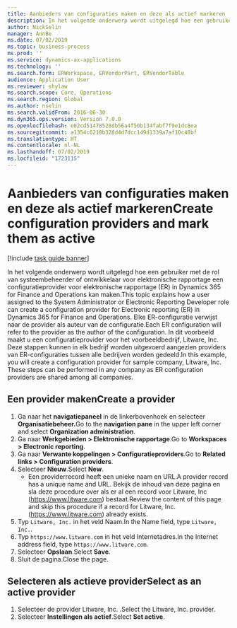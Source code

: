```yaml
---
title: Aanbieders van configuraties maken en deze als actief markeren
description: In het volgende onderwerp wordt uitgelegd hoe een gebruiker met de rol van systeembeheerder of ontwikkelaar voor elektronische rapportage een configuratieprovider voor elektronische rapportage (ER) in Dynamics 365 for Finance and Operations kan maken.
author: NickSelin
manager: AnnBe
ms.date: 07/02/2019
ms.topic: business-process
ms.prod: ''
ms.service: dynamics-ax-applications
ms.technology: ''
ms.search.form: ERWorkspace, ERVendorPart, ERVendorTable
audience: Application User
ms.reviewer: shylaw
ms.search.scope: Core, Operations
ms.search.region: Global
ms.author: nselin
ms.search.validFrom: 2016-06-30
ms.dyn365.ops.version: Version 7.0.0
ms.openlocfilehash: e02cd51478528db56a4f50b134fabf7f9e1dc8ea
ms.sourcegitcommit: a1354c6218b328d4d7dcc149d1339a7af10c48bf
ms.translationtype: HT
ms.contentlocale: nl-NL
ms.lasthandoff: 07/02/2019
ms.locfileid: "1723115"
---
```

# <a name="create-configuration-providers-and-mark-them-as-active"></a><span data-ttu-id="c0e47-103">Aanbieders van configuraties maken en deze als actief markeren</span><span class="sxs-lookup"><span data-stu-id="c0e47-103">Create configuration providers and mark them as active</span></span>

[!include [task guide banner](../../includes/task-guide-banner.md)]

<span data-ttu-id="c0e47-104">In het volgende onderwerp wordt uitgelegd hoe een gebruiker met de rol van systeembeheerder of ontwikkelaar voor elektronische rapportage een configuratieprovider voor elektronische rapportage (ER) in Dynamics 365 for Finance and Operations kan maken.</span><span class="sxs-lookup"><span data-stu-id="c0e47-104">This topic explains how a user assigned to the System Administrator or Electronic Reporting Developer role can create a configuration provider for Electronic reporting (ER) in Dynamics 365 for Finance and Operations.</span></span> <span data-ttu-id="c0e47-105">Elke ER-configuratie verwijst naar de provider als auteur van de configuratie.</span><span class="sxs-lookup"><span data-stu-id="c0e47-105">Each ER configuration will refer to the provider as the author of the configuration.</span></span> <span data-ttu-id="c0e47-106">In dit voorbeeld maakt u een configuratieprovider voor het voorbeeldbedrijf, Litware, Inc. Deze stappen kunnen in elk bedrijf worden uitgevoerd aangezien providers van ER-configuraties tussen alle bedrijven worden gedeeld.</span><span class="sxs-lookup"><span data-stu-id="c0e47-106">In this example, you will create a configuration provider for sample company, Litware, Inc. These steps can be performed in any company as ER configuration providers are shared among all companies.</span></span>

## <a name="create-a-provider"></a><span data-ttu-id="c0e47-107">Een provider maken</span><span class="sxs-lookup"><span data-stu-id="c0e47-107">Create a provider</span></span>
1. <span data-ttu-id="c0e47-108">Ga naar het **navigatiepaneel** in de linkerbovenhoek en selecteer **Organisatiebeheer.**</span><span class="sxs-lookup"><span data-stu-id="c0e47-108">Go to the **navigation pane** in the upper left corner and select **Organization administration**.</span></span>
2. <span data-ttu-id="c0e47-109">Ga naar **Werkgebieden > Elektronische rapportage**.</span><span class="sxs-lookup"><span data-stu-id="c0e47-109">Go to **Workspaces > Electronic reporting**.</span></span>
3. <span data-ttu-id="c0e47-110">Ga naar **Verwante koppelingen > Configuratieproviders**.</span><span class="sxs-lookup"><span data-stu-id="c0e47-110">Go to **Related links > Configuration providers**.</span></span>
4. <span data-ttu-id="c0e47-111">Selecteer **Nieuw**.</span><span class="sxs-lookup"><span data-stu-id="c0e47-111">Select **New**.</span></span>
    - <span data-ttu-id="c0e47-112">Een providerrecord heeft een unieke naam en URL.</span><span class="sxs-lookup"><span data-stu-id="c0e47-112">A provider record has a unique name and URL.</span></span> <span data-ttu-id="c0e47-113">Bekijk de inhoud van deze pagina en sla deze procedure over als er al een record voor Litware, Inc (https://www.litware.com) bestaat.</span><span class="sxs-lookup"><span data-stu-id="c0e47-113">Review the content of this page and skip this procedure if a record for Litware, Inc. (https://www.litware.com) already exists.</span></span>  
5. <span data-ttu-id="c0e47-114">Typ `Litware, Inc.` in het veld Naam.</span><span class="sxs-lookup"><span data-stu-id="c0e47-114">In the Name field, type `Litware, Inc.`.</span></span>
6. <span data-ttu-id="c0e47-115">Typ `https://www.litware.com` in het veld Internetadres.</span><span class="sxs-lookup"><span data-stu-id="c0e47-115">In the Internet address field, type `https://www.litware.com`.</span></span>
7. <span data-ttu-id="c0e47-116">Selecteer **Opslaan**.</span><span class="sxs-lookup"><span data-stu-id="c0e47-116">Select **Save**.</span></span>
8. <span data-ttu-id="c0e47-117">Sluit de pagina.</span><span class="sxs-lookup"><span data-stu-id="c0e47-117">Close the page.</span></span>

## <a name="select-as-an-active-provider"></a><span data-ttu-id="c0e47-118">Selecteren als actieve provider</span><span class="sxs-lookup"><span data-stu-id="c0e47-118">Select as an active provider</span></span>
1. <span data-ttu-id="c0e47-119">Selecteer de provider Litware, Inc. .</span><span class="sxs-lookup"><span data-stu-id="c0e47-119">Select the Litware, Inc. provider.</span></span>
2. <span data-ttu-id="c0e47-120">Selecteer **Instellingen als actief**.</span><span class="sxs-lookup"><span data-stu-id="c0e47-120">Select **Set active**.</span></span>

